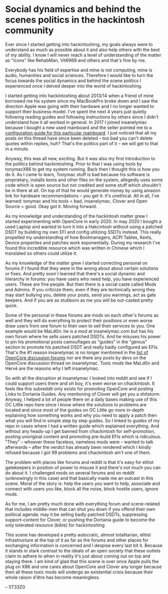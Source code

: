 # Social dynamics and behind the scenes politics in the hackintosh community

Ever since I started getting into hackintoshing, my goals always were to understand as much as possible about it and also help others with the best of my ability. I know I will never reach a level of understanding of the matter as "icons" like RehabMan, Vit6969 and others and that's fine by me. 

Everybody has his field of expertise and mine is not computing, mine is audio, humanities and social sciences. Therefore I would like to turn the focus towards the social dynamics and behind the scene politics I experienced once I delved deeper into the world of hackintoshing.

I started getting into hackintoshing about 2013/14 when a friend of mine borrowed me his system since my MacBookPro broke down and I saw the direction Apple was going with their hardware and I no longer wanted to support their business model. I've spent the next 4 years just quietly following reading guides and following instructions by others since I didn't understand how it all worked in general. In 2017 I joined insanelymac because I bought a new used mainboard and the seller pointed me to a [configuration guide for this particular mainboard](https://www.insanelymac.com/forum/topic/324138-guide-install-macos-sierra-10125-on-ga-z170x-gaming-5/page/4/). I just noticed that all my posts on this thread have since been deleted – too bad you can't delete quotes within replies, huh? That's the politics part of it – we will get to that in a minute.

Anyway, this was all new, exciting. But it was also my first introduction to the politics behind hackintoshing. Prior to that I was using tools by tonymacX86 to get my system running. Back then I thought this is how you do it. As I came to learn, Tonymac stuff is bad because his software is proprietary, installs kexts and other files on the system, allegedly uses some code which is open source but not credited and some stuff which shouldn't be in there at all. On top of that he would generate money by using amazon link for hardware recommendations – you get it: it's unethical. All in all, I've learned: tonymac and his tools = bad, insanelymac, Clover and Open Source = good. Okay got it. Moving forward.

As my knowledge and understanding of the hackintosh matter grew I started experimenting with OpenCore in early 2020. In may 2020 I bought a used Laptop and wanted to turn it into a Hakcintosh without using a patched DSDT by building my own EFI and config utilizing SSDTs instead. This really propelled my understanding of how Bootmanagers, ACPI Tables, Kexts, Device properties and patches work exponentially. During my research I've found this incredible resource which was written in Chinese which I translated so others could utilize it.

As my knowledge of the matter grew I started correcting personal on forums if I found that they were in the wrong about about certain solutions or fixes. And pretty soon I learned that there's a social dynamic and hierarchy in forums: you have users who need help, you have experienced users. These are fine people. But then there is a social caste called Mods and Admins. If you criticize them, even if they are technically wrong they may start bullying you, delete your posts, send you warnings, act as gate keepers. And if you are as stubborn as me you will be out-casted pretty quick.

Some of the personal in these forums are mods on each other's forums as well and they will do everything to protect their positions or even worse draw users from one forum to their own to sell their services to you. One example would be MaLd0n: he is a mod at insanelymac.com but has his own forum where he sells users patched DSDTs. And he misuses his power to pin his promotional posts camouflages as "guides" in the "genius" section to promote his patched DSDT and really badly configured aio EFIs. That's the #1 reason insanelymac is no longer mentioned in the [list of OpenCore discussion forums](https://github.com/acidanthera/OpenCorePkg/blob/master/Docs/FORUMS.md) nor are there any posts by devs on the OpenCore discussion thread on insanelymac. Toxic mods like MaLd0n and Hervé are the reasons why I left insanelymac.

So with all the disruption at insanelymac I looked into reddit and see if I could support users there and oh boy, it's even worse on r/hackintosh. It feels like this subreddit only exists for promoting OpenCore and posting Links to Dortania Guides. Any mentioning of Clover will get you a shitstorm. Anyway, I helped a lot of people there on a daily bases making use of this OC Little repo here since I know where the solutions to problems are located and since most of the guides on OC Little go more in-depth explaining how something works and why you need to apply a patch then what you will find in simple step by step guides. So I linked to guides of my repo in cases where I had a written guide which explained everything. And without any heads-up I get banned from r/hackintosh for self-promotion, posting unoriginal content and promoting pre-build EFIs which is ridiculous. "They" – whoever these faceless, nameless mods were – wanted to talk afterwards – after the verdict has already been rendered which I *kindly* refused because I got 99 problems and r/hackintosh ain't one of them.

The problem with places like forums and reddit is that it's easy for elitist gatekeepers in position of power to misuse it and there's not much you can do about it. I challenged mods on several forums and on reddit (unknowingly in this case) and that basically made me an outcast in this scene. Moral of the story is: help the users you want to help, associate and connect with users you like, block all the noise, block hostile users, ignore mods. 

As for me, I am pretty much done with everything forum and scene-related that includes middle-men that can shut you down if you offend their own political agenda: may it be selling badly patched DSDTs, suppressing support-content for Clover, or pushing the Dortania guide to become the only tolerated resource (bible) for hackintoshing. 

This scene has developed a pretty autocratic, almost totalitarian, elitist  infrastructure at the top of it as far as the forums and other places for exchanging information is concerned and I despise every last bit it. Because it stands in stark contrast to the ideals of an open society that these outlets claim to adhere to when in reality it's just about coming out on top and staying there. I am kind of glad that this scene is over once Apple pulls the plug on X86 and one cares about OpenCore and Clover any longer because then all these toxic mods will undergo an existential crisis because their whole raison d'être has become meaningless.  

– 5T33Z0
